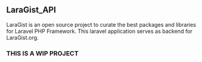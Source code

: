 ## LaraGist_API

LaraGist is an open source project to curate the best packages and libraries for Laravel PHP Framework. This laravel application serves as backend for LaraGist.org. 



### THIS IS A WIP PROJECT
